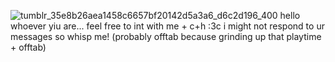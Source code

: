 ![tumblr_35e8b26aea1458c6657bf20142d5a3a6_d6c2d196_400](https://github.com/UNPLEASANTGRADlENT/UNPLEASANTGRADlENT/assets/144538884/3da8bd85-30a9-41fc-9a1d-bd4816f5cc7c)
hello whoever yiu are... feel free to int with me + c+h :3c 
i might not respond to ur messages so whisp me! (probably offtab because grinding up that playtime + offtab)
